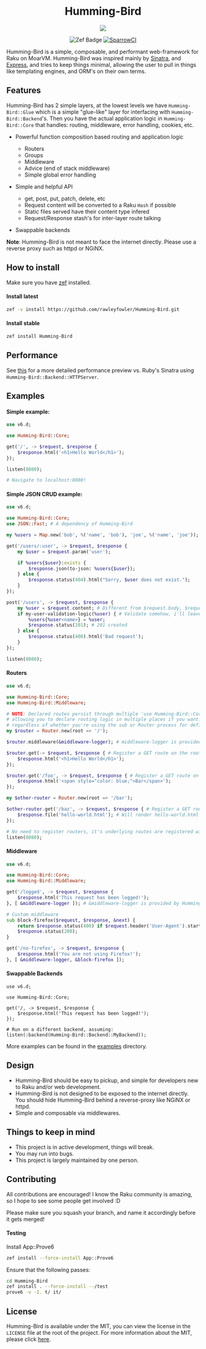 <div style="text-align: center;">
<h1>Humming-Bird</h1>

<img src="https://user-images.githubusercontent.com/75388349/222969311-216081eb-fe47-4f97-bc49-d52fc8750a24.svg" />

![Zef Badge](https://raku.land/zef:rawleyfowler/Humming-Bird/badges/version?)
[![SparrowCI](https://ci.sparrowhub.io/project/gh-rawleyfowler-Humming-Bird/badge)](https://ci.sparrowhub.io)
</div>

Humming-Bird is a simple, composable, and performant web-framework for Raku on MoarVM.
Humming-Bird was inspired mainly by [Sinatra](https://sinatrarb.com), and [Express](https://expressjs.com), and tries to keep
things minimal, allowing the user to pull in things like templating engines, and ORM's on their own terms.

## Features
Humming-Bird has 2 simple layers, at the lowest levels we have `Humming-Bird::Glue` which is a simple "glue-like" layer for interfacing with
`Humming-Bird::Backend`'s. 
Then you have the actual application logic in `Humming-Bird::Core` that handles: routing, middleware, error handling, cookies, etc.

- Powerful function composition based routing and application logic
    - Routers
    - Groups
    - Middleware
    - Advice (end of stack middleware)
    - Simple global error handling

- Simple and helpful API
    - get, post, put, patch, delete, etc
    - Request content will be converted to a Raku `Hash` if possible
    - Static files served have their content type infered
    - Request/Response stash's for inter-layer route talking

- Swappable backends

**Note**: Humming-Bird is not meant to face the internet directly. Please use a reverse proxy such as httpd or NGiNX.

## How to install
Make sure you have [zef](https://github.com/ugexe/zef) installed.

#### Install latest
```bash
zef -v install https://github.com/rawleyfowler/Humming-Bird.git
```

#### Install stable
```bash
zef install Humming-Bird
```

## Performance

See [this](https://github.com/rawleyfowler/Humming-Bird/issues/43#issuecomment-1454252501) for a more detailed performance preview
vs. Ruby's Sinatra using `Humming-Bird::Backend::HTTPServer`.

## Examples

#### Simple example:
```raku
use v6.d;

use Humming-Bird::Core;

get('/', -> $request, $response {
    $response.html('<h1>Hello World</h1>');
});

listen(8080);

# Navigate to localhost:8080!
```

#### Simple JSON CRUD example:
```raku
use v6.d;

use Humming-Bird::Core;
use JSON::Fast; # A dependency of Humming-Bird

my %users = Map.new('bob', %('name', 'bob'), 'joe', %('name', 'joe'));

get('/users/:user', -> $request, $response {
    my $user = $request.param('user');

    if %users{$user}:exists {
        $response.json(to-json: %users{$user});
    } else {
        $response.status(404).html("Sorry, $user does not exist.");
    }
});

post('/users', -> $request, $response {
    my %user = $request.content; # Different from $request.body, $request.content will do its best to decode the data to a Map.
    if my-user-validation-logic(%user) { # Validate somehow, i'll leave that up to you.
        %users{%user<name>} = %user;
        $response.status(201); # 201 created
    } else {
        $response.status(400).html('Bad request');
    }
});

listen(8080);
```

#### Routers
```raku
use v6.d;

use Humming-Bird::Core;
use Humming-Bird::Middleware;

# NOTE: Declared routes persist through multiple 'use Humming-Bird::Core' statements
# allowing you to declare routing logic in multiple places if you want. This is true
# regardless of whether you're using the sub or Router process for defining routes.
my $router = Router.new(root => '/');

$router.middleware(&middleware-logger); # middleware-logger is provided by the Middleware package

$router.get(-> $request, $response { # Register a GET route on the root of the router
    $response.html('<h1>Hello World</h1>');
});

$router.get('/foo', -> $request, $response { # Register a GET route on /foo
    $response.html('<span style="color: blue;">Bar</span>');
});

my $other-router = Router.new(root => '/bar');

$other-router.get('/baz', -> $request, $response { # Register a GET route on /bar/baz
    $response.file('hello-world.html'); # Will render hello-world.html and infer its content type
});

# No need to register routers, it's underlying routes are registered with Humming-Bird on creation.
listen(8080); 
```

#### Middleware
```raku
use v6.d;

use Humming-Bird::Core;
use Humming-Bird::Middleware;

get('/logged', -> $request, $response {
    $response.html('This request has been logged!');
}, [ &middleware-logger ]); # &middleware-logger is provided by Humming-Bird::Middleware

# Custom middleware
sub block-firefox($request, $response, &next) {
    return $response.status(400) if $request.header('User-Agent').starts-with('Mozilla');
    $response.status(200);
}

get('/no-firefox', -> $request, $response {
    $response.html('You are not using Firefox!');
}, [ &middleware-logger, &block-firefox ]);
```

#### Swappable Backends
```
use v6.d;

use Humming-Bird::Core;

get('/, -> $request, $response {
    $response.html('This request has been logged!');
});

# Run on a different backend, assuming: 
listen(:backend(Humming-Bird::Backend::MyBackend));
```

More examples can be found in the [examples](https://github.com/rawleyfowler/Humming-Bird/tree/main/examples) directory.

## Design
- Humming-Bird should be easy to pickup, and simple for developers new to Raku and/or web development.
- Humming-Bird is not designed to be exposed to the internet directly. You should hide Humming-Bird behind a reverse-proxy like NGiNX or httpd.
- Simple and composable via middlewares.

## Things to keep in mind
- This project is in active development, things will break.
- You may run into bugs.
- This project is largely maintained by one person.

## Contributing
All contributions are encouraged! I know the Raku community is amazing, so I hope to see
some people get involved :D

Please make sure you squash your branch, and name it accordingly before it gets merged!

#### Testing

Install App::Prove6

```bash
zef install --force-install App::Prove6
```

Ensure that the following passes:

```bash
cd Humming-Bird
zef install . --force-install --/test
prove6 -v -I. t/ it/
```

## License
Humming-Bird is available under the MIT, you can view the license in the `LICENSE` file
at the root of the project. For more information about the MIT, please click
[here](https://mit-license.org/).
